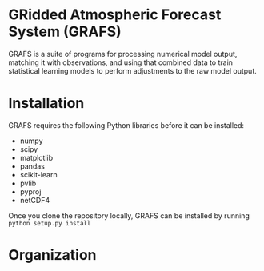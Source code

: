 GRidded Atmospheric Forecast System (GRAFS)
===========================================

GRAFS is a suite of programs for processing numerical model output, matching it with observations, and using that combined data to train statistical learning models to perform adjustments to the raw model output.

Installation
============

GRAFS requires the following Python libraries before it can be installed:
* numpy
* scipy
* matplotlib
* pandas
* scikit-learn
* pvlib
* pyproj
* netCDF4

Once you clone the repository locally, GRAFS can be installed by running 
`python setup.py install`

Organization
============


